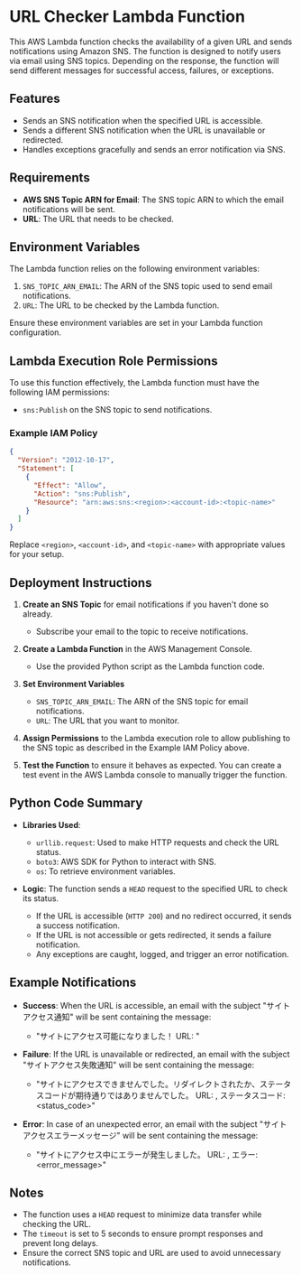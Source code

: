 # URL Checker Lambda Function

This AWS Lambda function checks the availability of a given URL and sends notifications using Amazon SNS. The function is designed to notify users via email using SNS topics. Depending on the response, the function will send different messages for successful access, failures, or exceptions.

## Features
- Sends an SNS notification when the specified URL is accessible.
- Sends a different SNS notification when the URL is unavailable or redirected.
- Handles exceptions gracefully and sends an error notification via SNS.

## Requirements

- **AWS SNS Topic ARN for Email**: The SNS topic ARN to which the email notifications will be sent.
- **URL**: The URL that needs to be checked.

## Environment Variables
The Lambda function relies on the following environment variables:

1. `SNS_TOPIC_ARN_EMAIL`: The ARN of the SNS topic used to send email notifications.
2. `URL`: The URL to be checked by the Lambda function.

Ensure these environment variables are set in your Lambda function configuration.

## Lambda Execution Role Permissions
To use this function effectively, the Lambda function must have the following IAM permissions:

- `sns:Publish` on the SNS topic to send notifications.

### Example IAM Policy
```json
{
  "Version": "2012-10-17",
  "Statement": [
    {
      "Effect": "Allow",
      "Action": "sns:Publish",
      "Resource": "arn:aws:sns:<region>:<account-id>:<topic-name>"
    }
  ]
}
```
Replace `<region>`, `<account-id>`, and `<topic-name>` with appropriate values for your setup.

## Deployment Instructions
1. **Create an SNS Topic** for email notifications if you haven't done so already.
   - Subscribe your email to the topic to receive notifications.

2. **Create a Lambda Function** in the AWS Management Console.
   - Use the provided Python script as the Lambda function code.

3. **Set Environment Variables**
   - `SNS_TOPIC_ARN_EMAIL`: The ARN of the SNS topic for email notifications.
   - `URL`: The URL that you want to monitor.

4. **Assign Permissions** to the Lambda execution role to allow publishing to the SNS topic as described in the Example IAM Policy above.

5. **Test the Function** to ensure it behaves as expected. You can create a test event in the AWS Lambda console to manually trigger the function.

## Python Code Summary
- **Libraries Used**:
  - `urllib.request`: Used to make HTTP requests and check the URL status.
  - `boto3`: AWS SDK for Python to interact with SNS.
  - `os`: To retrieve environment variables.

- **Logic**: The function sends a `HEAD` request to the specified URL to check its status.
  - If the URL is accessible (`HTTP 200`) and no redirect occurred, it sends a success notification.
  - If the URL is not accessible or gets redirected, it sends a failure notification.
  - Any exceptions are caught, logged, and trigger an error notification.

## Example Notifications
- **Success**: When the URL is accessible, an email with the subject "サイトアクセス通知" will be sent containing the message:
  - "サイトにアクセス可能になりました！ URL: <URL>"

- **Failure**: If the URL is unavailable or redirected, an email with the subject "サイトアクセス失敗通知" will be sent containing the message:
  - "サイトにアクセスできませんでした。リダイレクトされたか、ステータスコードが期待通りではありませんでした。 URL: <URL>, ステータスコード: <status_code>"

- **Error**: In case of an unexpected error, an email with the subject "サイトアクセスエラーメッセージ" will be sent containing the message:
  - "サイトにアクセス中にエラーが発生しました。 URL: <URL>, エラー: <error_message>"

## Notes
- The function uses a `HEAD` request to minimize data transfer while checking the URL.
- The `timeout` is set to 5 seconds to ensure prompt responses and prevent long delays.
- Ensure the correct SNS topic and URL are used to avoid unnecessary notifications.


